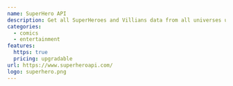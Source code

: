 ```yaml
---
name: SuperHero API
description: Get all SuperHeroes and Villians data from all universes under a single API.
categories:
  - comics
  - entertainment
features:
  https: true
  pricing: upgradable
url: https://www.superheroapi.com/
logo: superhero.png
---
```

